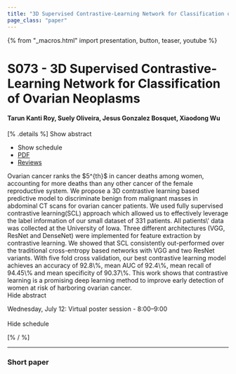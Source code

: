 ```yaml
---
title: "3D Supervised Contrastive-Learning Network for Classification of Ovarian Neoplasms"
page_class: "paper"
---
```


{% from "_macros.html" import presentation, button, teaser, youtube %}

# S073 - 3D Supervised Contrastive-Learning Network for Classification of Ovarian Neoplasms

#### Tarun Kanti Roy, Suely Oliveira, Jesus Gonzalez Bosquet, Xiaodong Wu

[% .details %]
<a class="toggle_visibility" data-selector=".abstract" data-level="3">Show abstract</a>
- <a class="toggle_visibility" data-selector=".schedule" data-level="3">Show schedule</a>
- <a href="https://openreview.net/pdf?id=BC4UYzbLRZ">PDF</a>
- <a href="https://openreview.net/forum?id=BC4UYzbLRZ">Reviews</a>

<p>
    <span class="abstract">
        Ovarian cancer ranks the $5^{th}$ in cancer deaths among women, accounting for more deaths than any other cancer of the female reproductive system.  We propose a 3D contrastive learning based predictive model to discriminate benign from malignant masses in abdominal CT scans for ovarian cancer patients. We used fully supervised contrastive learning(SCL) approach which allowed us to effectively leverage the label information of our small dataset of 331 patients. All patients\' data was collected at the University of Iowa. Three different architectures (VGG, ResNet and DenseNet) were implemented for  feature extraction by contrastive learning. We showed that SCL consistently out-performed over the traditional cross-entropy based networks with VGG and two ResNet variants. With five fold cross validation, our best contrastive learning model achieves an accuracy of 92.8\%, mean AUC of 92.4\%, mean recall of 94.45\% and mean specificity of 90.37\%.  This work shows that contrastive learning is a promising deep learning method to improve early detection of women at risk of harboring ovarian cancer.
        <br>
        <span class="actions"><a class="toggle_visibility" data-level="2">Hide abstract</a></span>
    </span>
</p>

<p>
    <span class="schedule">
        Wednesday, July 12: Virtual poster session - 8:00–9:00<br>
        <br>
        <span class="actions"><a class="toggle_visibility" data-level="2">Hide schedule</a></span>
    </span>
</p>
[% / %]

---


### Short paper
